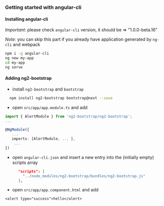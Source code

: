 ### Getting started with angular-cli
 
#### Installing angular-cli

*Important*: please check `angular-cli` version, it should be => "1.0.0-beta.16"

*Note*: you can skip this part if you already have application generated by `ng-cli` and webpack
  
```bash
npm i -g angular-cli
ng new my-app
cd my-app
ng serve
```

#### Adding ng2-bootstrap
 
 - install `ng2-bootstrap` and `bootstrap`

 ```bash
   npm install ng2-bootstrap bootstrap@next --save
 ```
 
- open `src/app/app.module.ts` and add

```typescript
import { AlertModule } from 'ng2-bootstrap/ng2-bootstrap';
...

@NgModule({
   ...
   imports: [AlertModule, ... ],
    ... 
})
```

- open `angular-cli.json` and insert a new entry into the (initially empty) scripts array 

```json
      "scripts": [
        "../node_modules/ng2-bootstrap/bundles/ng2-bootstrap.js"
      ],
```

- open `src/app/app.component.html` and add
```
<alert type="success">hello</alert>
```
